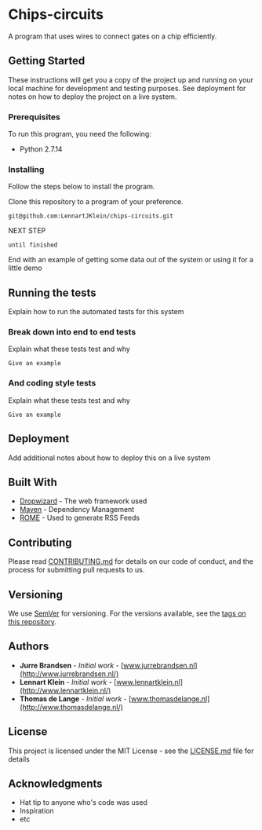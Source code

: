 # Chips-circuits

A program that uses wires to connect gates on a chip efficiently.

## Getting Started

These instructions will get you a copy of the project up and running on your local machine for development and testing purposes. See deployment for notes on how to deploy the project on a live system.

### Prerequisites

To run this program, you need the following:

* Python 2.7.14

### Installing

Follow the steps below to install the program.

Clone this repository to a program of your preference.

```
git@github.com:LennartJKlein/chips-circuits.git
```

NEXT STEP

```
until finished
```

End with an example of getting some data out of the system or using it for a little demo

## Running the tests

Explain how to run the automated tests for this system

### Break down into end to end tests

Explain what these tests test and why

```
Give an example
```

### And coding style tests

Explain what these tests test and why

```
Give an example
```

## Deployment

Add additional notes about how to deploy this on a live system

## Built With

* [Dropwizard](http://www.dropwizard.io/1.0.2/docs/) - The web framework used
* [Maven](https://maven.apache.org/) - Dependency Management
* [ROME](https://rometools.github.io/rome/) - Used to generate RSS Feeds

## Contributing

Please read [CONTRIBUTING.md](https://gist.github.com/PurpleBooth/b24679402957c63ec426) for details on our code of conduct, and the process for submitting pull requests to us.

## Versioning

We use [SemVer](http://semver.org/) for versioning. For the versions available, see the [tags on this repository](https://github.com/your/project/tags). 

## Authors

* **Jurre Brandsen** - *Initial work* - [www.jurrebrandsen.nl](http://www.jurrebrandsen.nl/)
* **Lennart Klein** - *Initial work* - [www.lennartklein.nl](http://www.lennartklein.nl/)
* **Thomas de Lange** - *Initial work* - [www.thomasdelange.nl](http://www.thomasdelange.nl/)

## License

This project is licensed under the MIT License - see the [LICENSE.md](LICENSE.md) file for details

## Acknowledgments

* Hat tip to anyone who's code was used
* Inspiration
* etc
